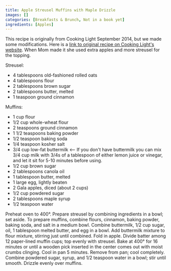 ```yaml
---
title: Apple Streusel Muffins with Maple Drizzle
images: []
categories: [Breakfasts & Brunch, Not in a book yet]
ingredients: [Apples]
---
```


This recipe is originally from Cooking Light September 2014, but we made
some modifications. Here is a [link to original recipe on Cooking
Light's
website](http://www.myrecipes.com/recipe/apple-streusel-muffins-maple-50400000136987/).
When Mom made it she used extra apples and more streusel for the
topping.

Streusel:

-   4 tablespoons old-fashioned rolled oats
-   4 tablespoons flour
-   2 tablespoons brown sugar
-   2 tablespoons butter, melted
-   1 teaspoon ground cinnamon

Muffins:

-   1 cup flour
-   1/2 cup whole-wheat flour
-   2 teaspoons ground cinnamon
-   1 1/2 teaspoons baking powder
-   1/2 teaspoon baking soda
-   1/4 teaspoon kosher salt
-   3/4 cup low-fat buttermilk \<-- If you don't have buttermilk you can
    mix 3/4 cup milk with 3/4s of a tablespoon of either lemon juice or
    vinegar, and let it sit for 5-10 minutes before using.
-   1/2 cup brown sugar
-   2 tablespoons canola oil
-   1 tablespoon butter, melted
-   1 large egg, lightly beaten
-   2 Gala apples, diced (about 2 cups)
-   1/2 cup powdered sugar
-   2 tablespoons maple syrup
-   1/2 teaspoon water

Preheat oven to 400°. Prepare streusel by combining ingredients in a
bowl; set aside. To prepare muffins, combine flours, cinnamon, baking
powder, baking soda, and salt in a medium bowl. Combine buttermilk, 1/2
cup sugar, oil, 1 tablespoon melted butter, and egg in a bowl. Add
buttermilk mixture to flour mixture, stirring just until combined. Fold
in apple. Divide batter among 12 paper-lined muffin cups; top evenly
with streusel. Bake at 400° for 16 minutes or until a wooden pick
inserted in the center comes out with moist crumbs clinging. Cool in pan
5 minutes. Remove from pan; cool completely. Combine powdered sugar,
syrup, and 1/2 teaspoon water in a bowl; stir until smooth. Drizzle
evenly over muffins.

 
